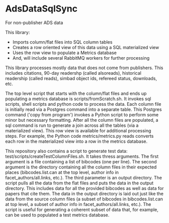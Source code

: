 # AdsDataSqlSync
For non-publisher ADS data

This library:
  * Imports column/flat files into SQL column tables
  * Creates a row oriented view of this data using a SQL materialized view
  * Uses the row view to populate a Metrics database
  * And, will include several RabbitMQ workers for further processing

This library processes mostly data that does not come from publishers.
This includes citations, 90-day readershp (called alsoreads),
historical readership (called reads), simbad object ids, refereed
status, downloads, etc.

The top level script that starts with the column/flat files and ends
up populating a metrics database is scripts/fromScratch.sh.  It
invokes sql scripts, shell scripts and python code to process the
data.  Each column file is initially read via a Postgres command into
a separate table.  This Postgres command ('copy from program') invokes a
Python script to perform some minor but necessary formatting.  After
all the column files are populated, a sql command is run to generate a
join across all the tables (via a materialized view).  This row
view is available for additional processing steps.  For example, the
Python code metrics/metrics.py reads converts each row in the
materialized view into a row in the metrics database.

This repository also contains a script to generate test data:
test/scripts/createTestColumnFiles.sh.  It takes thress arguments.
The first argument is a file containing a list of bibcodes (one per
line).  The second argument is the directory containing all the column
files in their expected places (bibcodes.list.can at the top level,
author info in facet_authors/all.links, etc.).  The third parameter is
an output directory.  The script pulls all the data from the flat
files and puts the data in the output directory.  This includes data
for all the provided bibcodes as well as data for papers that cite
them.  The data in the output directory is laid out just like the data
from the source column files (a subset of bibcodes in
bibcodes.list.can at top level, a subset of author info in
facet_authors/all.links, etc.). The script is useful for generating a
coherent subset of data that, for example, can be used to populated a
test metrics database.   



 
